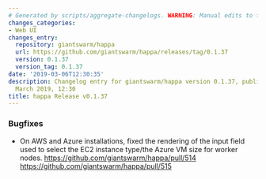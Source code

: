 ```yaml
---
# Generated by scripts/aggregate-changelogs. WARNING: Manual edits to this files will be overwritten.
changes_categories:
- Web UI
changes_entry:
  repository: giantswarm/happa
  url: https://github.com/giantswarm/happa/releases/tag/0.1.37
  version: 0.1.37
  version_tag: 0.1.37
date: '2019-03-06T12:30:35'
description: Changelog entry for giantswarm/happa version 0.1.37, published on 06
  March 2019, 12:30
title: happa Release v0.1.37
---
```


### Bugfixes

- On AWS and Azure installations, fixed the rendering of the input field used to select the EC2 instance type/the Azure VM size for worker nodes. https://github.com/giantswarm/happa/pull/514 https://github.com/giantswarm/happa/pull/515
